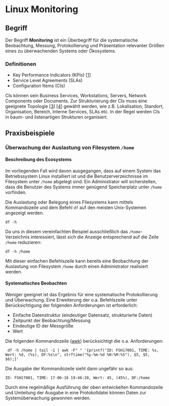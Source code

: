 # Linux Monitoring

## Begriff

Der Begriff **Monitoring** ist ein Überbegriff für die systematische Beobachtung, Messung, Protokollierung
und Präsentation relevanter Größen eines zu überwachenden Systems oder Ökosystems. 

### Definitionen

[WEB002]: https://www.klipfolio.com/resources/kpi-examples#types-of-kpis
[WEB003]: https://de.wikipedia.org/wiki/Topologie_(Rechnernetz)
[WEB004]: http://www.elektronik-kompendium.de/sites/net/0503281.htm

- Key Performance Indicators (KPIs) [[1][WEB002]]
- Service Level Agreements (SLAs)
- Configuration Items (CIs)

CIs können sein Business Services, Workstations, Servers, Network Components oder Documents. Zur Strukturierung der CIs muss eine geeignete Topologie [[3][WEB003]] [[4][WEB004]] gewählt werden, wie z.B. Lokalisation, Standort, Organisation, Bereich, Interne Services, SLAs etc. In der Regel werden CIs in baum- und listenartigen Strukturen organisiert.

## Praxisbeispiele

### Überwachung der Auslastung von Filesystem `/home`

#### Beschreibung des Ecosystems

Im vorliegenden Fall wird davon ausgegangen, dass auf einem System das Betriebssystem 
Linux installiert ist und die Benutzerverzeichnisse im Filesystem unter `/home` 
abgelegt sind. Ein Administrator will sicherstellen, dass die Benutzer des Systems
immer genügend Speicherplatz unter `/home` vorfinden.

Die Auslastung oder Belegung eines Filesystems kann mittels Kommandozeile und dem Befehl `df` 
auf den meisten Unix-Systemen angezeigt werden.
```
df -h
```

Da uns in diesem vereinfachten Beispiel ausschließlich das `/home`-Verzeichnis interessiert,
lässt sich die Anzeige entsprechend auf die Zeile `/home` reduzieren:
```
df -h /home
```
Mit dieser einfachen Befehlszeile kann bereits eine Beobachtung der Auslastung von Filesystem `/home`
durch einen Administrator realisiert werden. 

#### Systematisches Beobachten

[WEB001]: http://www.theunixschool.com/2013/01/gawk-date-and-time-calculation-functions.html

Weniger geeignet ist das Ergebnis für eine
systematische Protokollierung und Überwachung. Eine Erweiterung der o.a. Befehlszeile
unter Berücksichtigung der folgenden Anforderungen ist erforderlich:

- Einfache Datenstruktur (eindeutiger Datensatz, strukturierte Daten)
- Zeitpunkt der Beobachtung/Messung
- Eindeutige ID der Messgröße
- Wert

Die folgenden Kommandozeile ([awk][WEB001]) berücksichtigt die o.a. Anforderungen:
```
 df -h /home | tail -1 | awk -F" " '{printf("ID: FSH17001, TIME: %s, Wert: %d, (%s), DF:%s\n", strftime("%y-%m-%d %H:%M:%S"), $5, $5, $6);}'
```

Die Ausgabe der Kommandozeile sieht dann ungefähr so aus:
```
ID: FSH17001, TIME: 17-06-16 19:46:28, Wert: 45, (45%), DF:/home
```

Durch eine regelmäßige Ausführung der oben entwickelten Kommandozeile und Umleitung der 
Ausgabe in eine Protokolldatei können Daten zur Systemüberwachung gewonnen werden.

